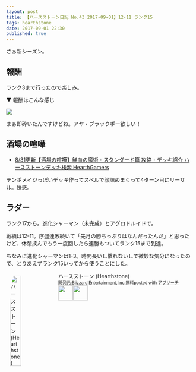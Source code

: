 ```yaml
---
layout: post
title: 【ハースストーン日記 No.43 2017-09-01】12-11 ランク15
tags: hearthstone
date: 2017-09-01 22:30
published: true
---
```


さぁ新シーズン。

## 報酬
ランク3まで行ったので楽しみ。

▼ 報酬はこんな感じ

![](https://i.gyazo.com/c6cd47c1b3c9c63da9a02aa46ed4832d.png)

まぁ即砕いたんですけどね。アヤ・ブラックポー欲しい！

## 酒場の喧嘩

* <a href="http://hearthgamers.com/tavern_brawl/brawl_115" target="_blank">8/31更新【酒場の喧嘩】鮮血の魔術・スタンダード篇 攻略・デッキ紹介 ハースストーンデッキ検索 HearthGamers</a>

テンポメイジっぽいデッキ作ってスペルで顔詰めまくって4ターン目にリーサル。快感。

## ラダー

ランク17から。進化シャーマン（未完成）とアグロドルイドで。

戦績は12-11。序盤連敗続いて「先月の勝ちっぷりはなんだったんだ」と思ったけど、休憩挟んでもう一度回したら連勝もついてランク15まで到達。

ちなみに進化シャーマンは1-3。時間長いし慣れないしで微妙な気分になったので、とりあえずランク15いってから使うことにした。


<div id="appreach-box" style="text-align:left;"><img id="appreach-image" src="https://lh6.ggpht.com/J-_wYHXVmR86Mvq6KNHiSvR0T3WH4wHgVC0OLQEIa1FHVbXARD0zafLA8JEUjo-CqDw=w170" alt="ハースストーン (Hearthstone)" style="float:left; margin:10px; width:25%; max-width:120px; border-radius:10%;"><div class="appreach-info" style="margin: 10px;"><div id="appreach-appname">ハースストーン (Hearthstone)</div><div id="appreach-developer" style="font-size:80%; display:inline-block; _display:inline;">開発元:<a id="appreach-developerurl" href="https://itunes.apple.com/jp/developer/blizzard-entertainment-inc/id306862900?uo=4" target="_blank" rel="nofollow">Blizzard Entertainment, Inc.</a></div><div id="appreach-price" style="font-size:80%; display:inline-block; _display:inline;">無料</div><div class="appreach-powered" style="font-size:80%; display:inline-block; _display:inline;">posted with <a href="http://mama-hack.com/app-reach/" title="アプリーチ" target="_blank" rel="nofollow">アプリーチ</a></div><div class="appreach-links" style="float: left;"><div id="appreach-itunes-link" style="display: inline-block; _display: inline;"><a id="appreach-itunes" href="https://itunes.apple.com/jp/app/%E3%83%8F%E3%83%BC%E3%82%B9%E3%82%B9%E3%83%88%E3%83%BC%E3%83%B3-hearthstone/id625257520?mt=8&amp;uo=4&amp;at=10l4wP" target="_blank" rel="nofollow"><img src="https://nabettu.github.io/appreach/img/itune_ja.svg" style="height:40px;"></a></div><div id="appreach-gplay-link" style="display:inline-block; _display:inline;"><a id="appreach-gplay" href="https://play.google.com/store/apps/details?id=com.blizzard.wtcg.hearthstone" target="_blank" rel="nofollow"><img src="https://nabettu.github.io/appreach/img/gplay_ja.png" style="height:40px;"></a></div></div></div><div class="appreach-footer" style="margin-bottom:10px; clear: left;"></div></div>